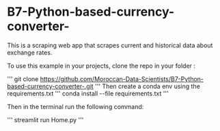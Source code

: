 # B7-Python-based-currency-converter-

This is a scraping web app that scrapes current and historical data about exchange rates.

To use this example in your projects, clone the repo in your folder :

'''
git clone https://github.com/Moroccan-Data-Scientists/B7-Python-based-currency-converter-.git
'''
Then create a conda env using the requirements.txt
'''
conda install --file requirements.txt
'''

Then in the terminal run the following command:

'''
streamlit run Home.py
'''

